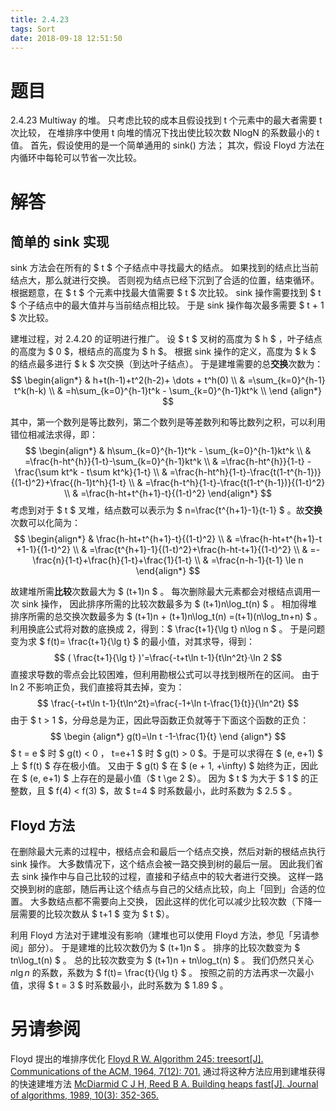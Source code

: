 ```yaml
---
title: 2.4.23
tags: Sort
date: 2018-09-18 12:51:50
---
```


# 题目

2.4.23
Multiway 的堆。
只考虑比较的成本且假设找到 t 个元素中的最大者需要 t 次比较，
在堆排序中使用 t 向堆的情况下找出使比较次数 NlogN 的系数最小的 t 值。
首先，假设使用的是一个简单通用的 sink() 方法；
其次，假设 Floyd 方法在内循环中每轮可以节省一次比较。

# 解答

## 简单的 sink 实现

sink 方法会在所有的 $ t $ 个子结点中寻找最大的结点。
如果找到的结点比当前结点大，那么就进行交换。
否则视为结点已经下沉到了合适的位置，结束循环。
根据题意，在 $ t $ 个元素中找最大值需要 $ t $ 次比较。
sink 操作需要找到 $ t $ 个子结点中的最大值并与当前结点相比较。
于是 sink 操作每次最多需要 $ t + 1 $ 次比较。

建堆过程，对 2.4.20 的证明进行推广。
设 $ t $ 叉树的高度为 $ h $ ，叶子结点的高度为 $ 0 $，根结点的高度为 $ h $。
根据 sink 操作的定义，高度为 $ k $ 的结点最多进行 $ k $ 次交换（到达叶子结点）。
于是建堆需要的总**交换**次数为：
$$
\begin{align*}
& h+t(h-1)+t^2(h-2)+ \dots + t^h(0) \\
& =\sum_{k=0}^{h-1} t^k(h-k) \\
& =h\sum_{k=0}^{h-1}t^k - \sum_{k=0}^{h-1}kt^k \\
\end {align*}
$$

其中，第一个数列是等比数列，第二个数列是等差数列和等比数列之积，可以利用错位相减法求得，即：
$$
\begin{align*}
& h\sum_{k=0}^{h-1}t^k - \sum_{k=0}^{h-1}kt^k \\
& =\frac{h-ht^{h}}{1-t}-\sum_{k=0}^{h-1}kt^k \\
& =\frac{h-ht^{h}}{1-t} -\frac{\sum kt^k - t\sum kt^k}{1-t} \\
& =\frac{h-ht^h}{1-t}-\frac{t(1-t^{h-1})}{(1-t)^2}+\frac{(h-1)t^h}{1-t} \\
& =\frac{h-t^h}{1-t}-\frac{t(1-t^{h-1})}{(1-t)^2} \\
& =\frac{h-ht+t^{h+1}-t}{(1-t)^2}
\end{align*}
$$
考虑到对于 $ t $ 叉堆，结点数可以表示为 $ n=\frac{t^{h+1}-1}{t-1} $ 。故**交换**次数可以化简为：
$$
\begin{align*}
& \frac{h-ht+t^{h+1}-t}{(1-t)^2} \\
& =\frac{h-ht+t^{h+1}-t +1-1}{(1-t)^2} \\
& =\frac{t^{h+1}-1}{(1-t)^2}+\frac{h-ht-t+1}{(1-t)^2} \\
& =-\frac{n}{1-t}+\frac{h}{1-t}+\frac{1}{1-t} \\
& =\frac{n-h-1}{t-1} \le n
\end{align*}
$$

故建堆所需**比较**次数最大为 $ (t+1)n $ 。
每次删除最大元素都会对根结点调用一次 sink 操作，
因此排序所需的比较次数最多为 $ (t+1)n\log_t(n) $ 。
相加得堆排序所需的总交换次数最多为 $  (t+1)n + (t+1)n\log_t(n) =(t+1)(n\log_tn+n) $ 。
利用换底公式将对数的底换成 2，得到：$ \frac{t+1}{\lg t} n\log n $ 。
于是问题变为求 $ f(t)= \frac{t+1}{\lg t} $ 的最小值，对其求导，得到：
$$
( \frac{t+1}{\lg t} )'=\frac{-t+t\ln t-1}{t\ln^2t}·\ln 2
$$
直接求导数的零点会比较困难，但利用勘根公式可以寻找到根所在的区间。
由于 $\ln 2$ 不影响正负，我们直接将其去掉，变为：
$$
\frac{-t+t\ln t-1}{t\ln^2t}=\frac{-1+\ln t-\frac{1}{t}}{\ln^2t}
$$
由于 $ t > 1 $，分母总是为正，因此导函数正负就等于下面这个函数的正负：
$$
\begin {align*}
g(t)=\ln t -1-\frac{1}{t}
\end {align*}
$$
$ t = e $ 时 $ g(t) < 0 $，$ t=e+1 $ 时 $ g(t) > 0 $。于是可以求得在 $ (e, e+1) $ 上 $ f(t) $ 存在极小值。
又由于 $ g(t) $ 在 $ (e + 1, +\infty) $ 始终为正，因此在 $ (e, e+1) $ 上存在的是最小值（$ t \ge 2 $）。
因为 $ t $ 为大于 $ 1 $ 的正整数，且 $ f(4) < f(3) $，故 $ t=4 $ 时系数最小，此时系数为 $ 2.5 $ 。

## Floyd 方法

在删除最大元素的过程中，根结点会和最后一个结点交换，然后对新的根结点执行 sink 操作。
大多数情况下，这个结点会被一路交换到树的最后一层。
因此我们省去 sink 操作中与自己比较的过程，直接和子结点中的较大者进行交换。
这样一路交换到树的底部，随后再让这个结点与自己的父结点比较，向上「回到」合适的位置。
大多数结点都不需要向上交换，
因此这样的优化可以减少比较次数（下降一层需要的比较次数从 $ t+1 $ 变为 $ t $）。

利用 Floyd 方法对于建堆没有影响（建堆也可以使用 Floyd 方法，参见「另请参阅」部分）。
于是建堆的比较次数仍为 $ (t+1)n $ 。
排序的比较次数变为 $ tn\log_t(n) $ 。
总的比较次数变为 $ (t+1)n + tn\log_t(n) $ 。
我们仍然只关心 $n\lg n$ 的系数，系数为 $ f(t)= \frac{t}{\lg t} $ 。
按照之前的方法再求一次最小值，求得 $ t = 3 $ 时系数最小，此时系数为 $ 1.89 $ 。

# 另请参阅

Floyd 提出的堆排序优化
[Floyd R W. Algorithm 245: treesort[J]. Communications of the ACM, 1964, 7(12): 701.](https://dl.acm.org/citation.cfm?id=365103)
通过将这种方法应用到建堆获得的快速建堆方法
[McDiarmid C J H, Reed B A. Building heaps fast[J]. Journal of algorithms, 1989, 10(3): 352-365.](https://www.sciencedirect.com/science/article/pii/0196677489900333)